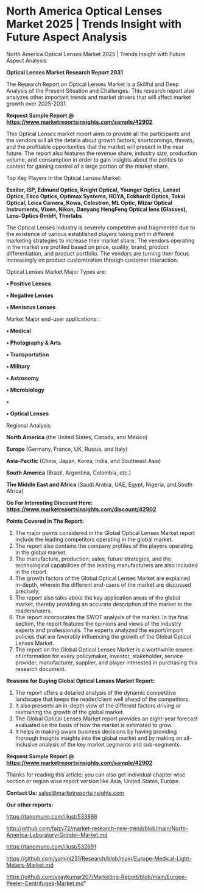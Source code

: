 # North America Optical Lenses Market 2025 | Trends Insight with Future Aspect Analysis
North America Optical Lenses Market 2025 | Trends Insight with Future Aspect Analysis

<strong>Optical Lenses Market Research Report 2031</strong>

The Research Report on Optical Lenses Market is a Skillful and Deep Analysis of the Present Situation and Challenges. This research report also analyzes other important trends and market drivers that will affect market growth over 2025-2031.

<strong>Request Sample Report @ <a href=https://www.marketreportsinsights.com/sample/42902>https://www.marketreportsinsights.com/sample/42902</a></strong>

This Optical Lenses market report aims to provide all the participants and the vendors will all the details about growth factors, shortcomings, threats, and the profitable opportunities that the market will present in the near future. The report also features the revenue share, industry size, production volume, and consumption in order to gain insights about the politics to contest for gaining control of a large portion of the market share.

Top Key Players in the Optical Lenses Market:

<strong>Essilor, ISP, Edmund Optics, Knight Optical, Younger Optics, Lensel Optics, Esco Optics, Optimax Systems, HOYA, Eckhardt Optics, Tokai Optical, Leica Camera, Kowa, Celestron, ML Optic, Mizar Optical Instruments, Vixen, Nikon, Danyang HengFeng Optical lens (Glasses), Lens-Optics GmbH, Thorlabs</strong>

The Optical Lenses Industry is severely competitive and fragmented due to the existence of various established players taking part in different marketing strategies to increase their market share. The vendors operating in the market are profiled based on price, quality, brand, product differentiation, and product portfolio. The vendors are turning their focus increasingly on product customization through customer interaction.

Optical Lenses Market Major Types are:

<strong>•  Positive Lenses

•  Negative Lenses

•  Meniscus Lenses</strong>

Market Major end-user applications :

<strong>•  Medical

•  Photography & Arts

•  Transportation

•  Military

•  Astronomy

•  Microbiology

•  

•  Optical Lenses</strong>

Regional Analysis

</u><strong><b>North America</b></strong> (the United States, Canada, and Mexico)

<strong><b>Europe </b></strong>(Germany, France, UK, Russia, and Italy)

<strong><b>Asia-Pacific</b></strong> (China, Japan, Korea, India, and Southeast Asia)

<strong><b>South America</b></strong> (Brazil, Argentina, Colombia, etc.)

<strong><b>The Middle East and Africa</b></strong> (Saudi Arabia, UAE, Egypt, Nigeria, and South Africa)

<strong>Go For Interesting Discount Here: <a href=https://www.marketreportsinsights.com/discount/42902>https://www.marketreportsinsights.com/discount/42902</a></strong>

<strong>Points Covered in The Report:</strong>
<ol>
  <li>The major points considered in the Global Optical Lenses Market report include the leading competitors operating in the global market.</li>
  <li>The report also contains the company profiles of the players operating in the global market.</li>
  <li>The manufacture, production, sales, future strategies, and the technological capabilities of the leading manufacturers are also included in the report.</li>
  <li>The growth factors of the Global Optical Lenses Market are explained in-depth, wherein the different end-users of the market are discussed precisely.</li>
  <li>The report also talks about the key application areas of the global market, thereby providing an accurate description of the market to the readers/users.</li>
  <li>The report incorporates the SWOT analysis of the market. In the final section, the report features the opinions and views of the industry experts and professionals. The experts analyzed the export/import policies that are favorably influencing the growth of the Global Optical Lenses Market.</li>
  <li>The report on the Global Optical Lenses Market is a worthwhile source of information for every policymaker, investor, stakeholder, service provider, manufacturer, supplier, and player interested in purchasing this research document.</li>
</ol>
<strong>Reasons for Buying Global Optical Lenses Market Report:</strong>

<ol>
  <li>The report offers a detailed analysis of the dynamic competitive landscape that keeps the reader/client well ahead of the competitors.</li>
  <li>It also presents an in-depth view of the different factors driving or restraining the growth of the global market.</li>
  <li>The Global Optical Lenses Market report provides an eight-year forecast evaluated on the basis of how the market is estimated to grow.</li>
  <li>It helps in making aware business decisions by having providing thorough insights insights into the global market and by making an all-inclusive analysis of the key market segments and sub-segments.</li>
</ol>
<strong>Request Sample Report @ <a href=https://www.marketreportsinsights.com/sample/42902>https://www.marketreportsinsights.com/sample/42902</a></strong>


Thanks for reading this article; you can also get individual chapter wise section or region wise report version like Asia, United States, Europe.

<strong>Contact Us:</strong>
sales@marketreportsinsights.com

<strong>Our other reports:</strong>

<a href=https://tanomuno.com/illust/533866>https://tanomuno.com/illust/533866</a>

<a href=http://github.com/faizy72/market-research-new-trend/blob/main/North-America-Laboratory-Grinder-Market.md>http://github.com/faizy72/market-research-new-trend/blob/main/North-America-Laboratory-Grinder-Market.md</a>

<a href=https://tanomuno.com/illust/532691>https://tanomuno.com/illust/532691</a>

<a href=https://github.com/yamini231/Research/blob/main/Europe-Medical-Light-Meters-Market.md>https://github.com/yamini231/Research/blob/main/Europe-Medical-Light-Meters-Market.md</a>

<a href=https://github.com/vijaykumar207/Marketing-Report/blob/main/Europe-Peeler-Centrifuges-Market.md>https://github.com/vijaykumar207/Marketing-Report/blob/main/Europe-Peeler-Centrifuges-Market.md</a>"
